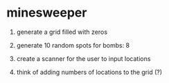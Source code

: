 # minesweeper

1. generate a grid filled with zeros
2. generate 10 random spots for bombs: 8

3. create a scanner for the user to input locations
4. think of adding numbers of locations to the grid (?)

